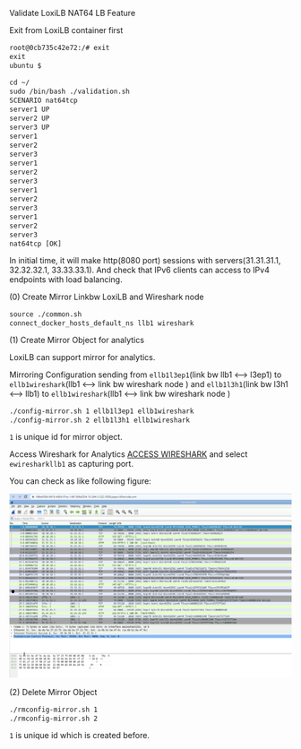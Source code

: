 

Validate LoxiLB NAT64 LB Feature

Exit from LoxiLB container first

```
root@0cb735c42e72:/# exit
exit
ubuntu $
```

```
cd ~/
sudo /bin/bash ./validation.sh
SCENARIO nat64tcp
server1 UP
server2 UP
server3 UP
server1
server2
server3
server1
server2
server3
server1
server2
server3
server1
server2
server3
nat64tcp [OK]
```

In initial time, it will make http(8080 port) sessions with servers(31.31.31.1, 32.32.32.1, 33.33.33.1). And check that IPv6 clients can access to IPv4 endpoints with load balancing.

(0) Create Mirror Linkbw LoxiLB and Wireshark node
```
source ./common.sh
connect_docker_hosts_default_ns llb1 wireshark
```

(1) Create Mirror Object for analytics

LoxiLB can support mirror for analytics. 

Mirroring Configuration sending from `ellb1l3ep1`(link bw llb1 <--> l3ep1) to `ellb1wireshark`(llb1 <--> link bw wireshark node ) and `ellb1l3h1`(link bw l3h1 <--> llb1) to `ellb1wireshark`(llb1 <--> link bw wireshark node ) 

```
./config-mirror.sh 1 ellb1l3ep1 ellb1wireshark
./config-mirror.sh 2 ellb1l3h1 ellb1wireshark
```

`1` is unique id for mirror object.

Access Wireshark for Analytics [ACCESS WIRESHARK]({{TRAFFIC_HOST1_3000}}) and select `ewiresharkllb1` as capturing port.

You can check as like following figure:

![diagram](./assets/ws.png)

(2) Delete Mirror Object

```
./rmconfig-mirror.sh 1 
./rmconfig-mirror.sh 2
```

`1` is unique id which is created before.


